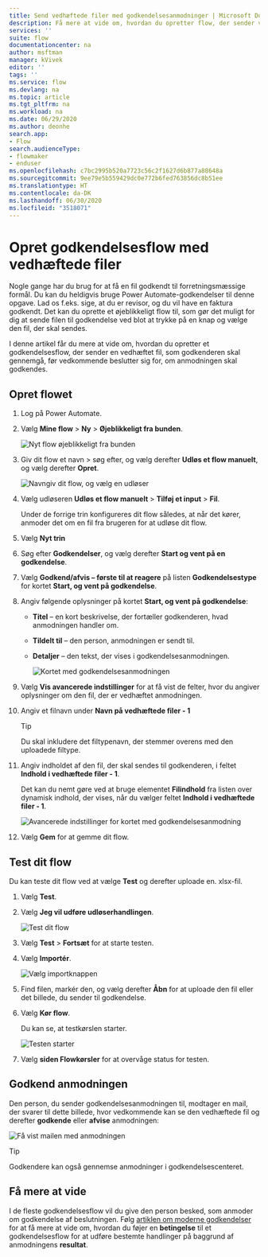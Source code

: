 ```yaml
---
title: Send vedhæftede filer med godkendelsesanmodninger | Microsoft Docs
description: Få mere at vide om, hvordan du opretter flow, der sender vedhæftede filer med godkendelsesanmodninger.
services: ''
suite: flow
documentationcenter: na
author: msftman
manager: kVivek
editor: ''
tags: ''
ms.service: flow
ms.devlang: na
ms.topic: article
ms.tgt_pltfrm: na
ms.workload: na
ms.date: 06/29/2020
ms.author: deonhe
search.app:
- Flow
search.audienceType:
- flowmaker
- enduser
ms.openlocfilehash: c7bc2995b520a7723c56c2f1627d6b877a88648a
ms.sourcegitcommit: 9ee79e5b559429dc0e772b6fed763856dc8b51ee
ms.translationtype: HT
ms.contentlocale: da-DK
ms.lasthandoff: 06/30/2020
ms.locfileid: "3518071"
---
```

# <a name="create-approval-flows-with-attachments"></a>Opret godkendelsesflow med vedhæftede filer

Nogle gange har du brug for at få en fil godkendt til forretningsmæssige formål. Du kan du heldigvis bruge Power Automate-godkendelser til denne opgave. Lad os f.eks. sige, at du er revisor, og du vil have en faktura godkendt. Det kan du oprette et øjeblikkeligt flow til, som gør det muligt for dig at sende filen til godkendelse ved blot at trykke på en knap og vælge den fil, der skal sendes.

I denne artikel får du mere at vide om, hvordan du opretter et godkendelsesflow, der sender en vedhæftet fil, som godkenderen skal gennemgå, før vedkommende beslutter sig for, om anmodningen skal godkendes.

## <a name="create-the-flow"></a>Opret flowet

1. Log på Power Automate.
1. Vælg **Mine flow** > **Ny** > **Øjeblikkeligt fra bunden**.

    ![Nyt flow øjeblikkeligt fra bunden](./media/approval-attachments/new-instand-blank.png)

1. Giv dit flow et navn > søg efter, og vælg derefter **Udløs et flow manuelt**, og vælg derefter **Opret**.

    ![Navngiv dit flow, og vælg en udløser](./media/approval-attachments/name-flow-trigger.png)

1. Vælg udløseren **Udløs et flow manuelt** > **Tilføj et input** > **Fil**.

     Under de forrige trin konfigureres dit flow således, at når det kører, anmoder det om en fil fra brugeren for at udløse dit flow.

1. Vælg **Nyt trin**
1. Søg efter **Godkendelser**, og vælg derefter **Start og vent på en godkendelse**.
1. Vælg **Godkend/afvis – første til at reagere** på listen **Godkendelsestype** for kortet **Start, og vent på godkendelse**.
1. Angiv følgende oplysninger på kortet **Start, og vent på godkendelse**:

   - **Titel** – en kort beskrivelse, der fortæller godkenderen, hvad anmodningen handler om.
   - **Tildelt til** – den person, anmodningen er sendt til.
   - **Detaljer** – den tekst, der vises i godkendelsesanmodningen.

     ![Kortet med godkendelsesanmodningen](./media/approval-attachments/approval-request-card.png)

1. Vælg **Vis avancerede indstillinger** for at få vist de felter, hvor du angiver oplysninger om den fil, der er vedhæftet anmodningen.
1. Angiv et filnavn under **Navn på vedhæftede filer - 1**

   >[!TIP]
   >Du skal inkludere det filtypenavn, der stemmer overens med den uploadede filtype.

1. Angiv indholdet af den fil, der skal sendes til godkenderen, i feltet **Indhold i vedhæftede filer - 1**. 

   Det kan du nemt gøre ved at bruge elementet **Filindhold** fra listen over dynamisk indhold, der vises, når du vælger feltet **Indhold i vedhæftede filer - 1**.

     ![Avancerede indstillinger for kortet med godkendelsesanmodning](./media/approval-attachments/approval-request-card-advanced-options.png)

1. Vælg **Gem** for at gemme dit flow.

## <a name="test-your-flow"></a>Test dit flow

Du kan teste dit flow ved at vælge **Test** og derefter uploade en. xlsx-fil.

1. Vælg **Test**.
1. Vælg **Jeg vil udføre udløserhandlingen**.

     ![Test dit flow](./media/approval-attachments/test-flow.png)

1. Vælg **Test** > **Fortsæt** for at starte testen.
1. Vælg **Importér**.

     ![Vælg importknappen](./media/approval-attachments/import-file.png)
1. Find filen, markér den, og vælg derefter **Åbn** for at uploade den fil eller det billede, du sender til godkendelse.

1. Vælg **Kør flow**.

   Du kan se, at testkørslen starter.

     ![Testen starter](./media/approval-attachments/test-started.png)

1. Vælg **siden Flowkørsler** for at overvåge status for testen.

## <a name="approve-the-request"></a>Godkend anmodningen

Den person, du sender godkendelsesanmodningen til, modtager en mail, der svarer til dette billede, hvor vedkommende kan se den vedhæftede fil og derefter **godkende** eller **afvise** anmodningen:

![Få vist mailen med anmodningen](./media/approval-attachments/approval-request-mail.png)

>[!TIP]
>Godkendere kan også gennemse anmodninger i godkendelsescenteret.

## <a name="learn-more"></a>Få mere at vide

I de fleste godkendelsesflow vil du give den person besked, som anmoder om godkendelse af beslutningen. Følg [artiklen om moderne godkendelser](modern-approvals.md#add-an-email-action-for-approvals) for at få mere at vide om, hvordan du føjer en **betingelse** til et godkendelsesflow for at udføre bestemte handlinger på baggrund af anmodningens **resultat**.

